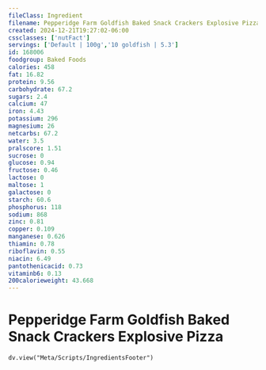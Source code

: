 ```yaml
---
fileClass: Ingredient
filename: Pepperidge Farm Goldfish Baked Snack Crackers Explosive Pizza
created: 2024-12-21T19:27:02-06:00
cssclasses: ['nutFact']
servings: ['Default | 100g','10 goldfish | 5.3']
id: 168006
foodgroup: Baked Foods
calories: 458
fat: 16.82
protein: 9.56
carbohydrate: 67.2
sugars: 2.4
calcium: 47
iron: 4.43
potassium: 296
magnesium: 26
netcarbs: 67.2
water: 3.5
pralscore: 1.51
sucrose: 0
glucose: 0.94
fructose: 0.46
lactose: 0
maltose: 1
galactose: 0
starch: 60.6
phosphorus: 118
sodium: 868
zinc: 0.81
copper: 0.109
manganese: 0.626
thiamin: 0.78
riboflavin: 0.55
niacin: 6.49
pantothenicacid: 0.73
vitaminb6: 0.13
200calorieweight: 43.668
---
```


# Pepperidge Farm Goldfish Baked Snack Crackers Explosive Pizza

```dataviewjs
dv.view("Meta/Scripts/IngredientsFooter")
```